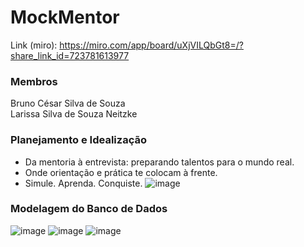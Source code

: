 # MockMentor
Link (miro): https://miro.com/app/board/uXjVILQbGt8=/?share_link_id=723781613977

### Membros
Bruno César Silva de Souza <br/>
Larissa Silva de Souza Neitzke

### Planejamento e Idealização
- Da mentoria à entrevista: preparando talentos para o mundo real.
- Onde orientação e prática te colocam à frente.
- Simule. Aprenda. Conquiste.
![image](https://github.com/user-attachments/assets/095bbf9c-3b52-4441-a9b8-07238299364d)

### Modelagem do Banco de Dados
![image](https://github.com/user-attachments/assets/09edac41-e9ab-436e-8bb6-d69db5efa92b)
![image](https://github.com/user-attachments/assets/55dad20c-fa2e-4b6b-b263-84ae35f92164)
![image](https://github.com/user-attachments/assets/7bf6469c-6b00-4cac-8b8a-09ff390ec596)










